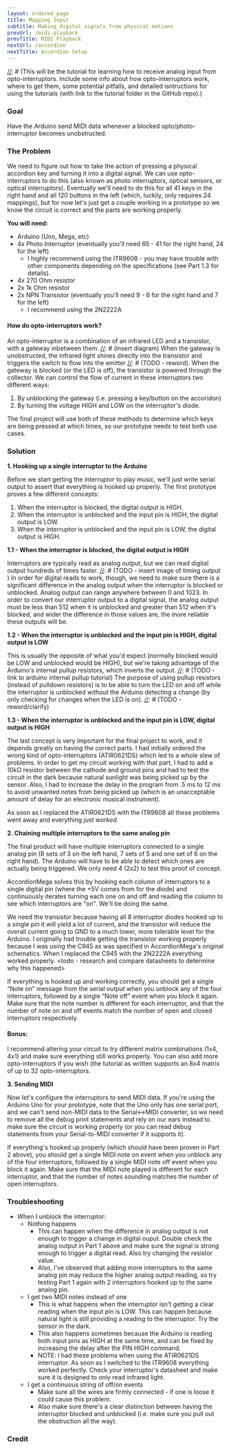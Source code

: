 ```yaml
---
layout: ordered_page
title: Mapping Input
subtitle: Making digital signals from physical motions
prevUrl: /midi-playback
prevTitle: MIDI Playback
nextUrl: /accordion
nextTitle: Accordion Setup
---
```


[//]: # (This will be the tutorial for learning how to receive analog input from opto-interruptors.  Include some info about how opto-interruptors work, where to get them, some potential pitfalls, and detailed isntructions for using the tutorials (with link to the tutorial folder in the GitHub repo).)

### Goal

Have the Arduino send MIDI data whenever a blocked opto/photo-interruptor becomes unobstructed.

### The Problem

We need to figure out how to take the action of pressing a physical accordion key and turning it into a digital signal.  We can use opto-interruptors to do this (also known as photo interruptors, optical sensors, or optical interruptors).  Eventually we'll need to do this for all 41 keys in the right hand and all 120 buttons in the left (which, luckily, only requires 24 mappings), but for now let's just get a couple working in a prototype so we know the circuit is correct and the parts are working properly.

**You will need:**

- Arduino (Uno, Mega, etc)
- 4x Photo Interruptor (eventually you'll need 65 - 41 for the right hand, 24 for the left)
    - I highly recommend using the ITR9608 - you may have trouble with other components depending on the specifications (see Part 1.3 for details).
- 4x 270 Ohm resistor
- 2x 1k Ohm resistor
- 2x NPN Transistor (eventually you'll need 9 - 6 for the right hand and 7 for the left)
    - I recommend using the 2N2222A 
	
#### How do opto-interruptors work?

An opto-interruptor is a combination of an infrared LED and a transistor, with a gateway inbetween them.  [//]: # (insert diagram)  When the gateway is unobstructed, the infrared light shines directly into the transistor and triggers the switch to flow into the emitter [//]: # (TODO - reword).  When the gateway is blocked (or the LED is off), the transistor is powered through the collector.  We can control the flow of current in these interruptors two different ways:

1. By unblocking the gateway (i.e. pressing a key/button on the accoridon)
2. By turning the voltage HIGH and LOW on the interruptor's diode.

The final project will use both of these methods to determine which keys are being pressed at which times, so our prototype needs to test both use cases.

[//]: # (TODO continue filling in.  Also discuss the importance of using pullup resistors.)

### Solution

**1. Hooking up a single interruptor to the Arduino**

Before we start getting the interruptor to play music, we'll just write serial output to assert that everything is hooked up properly.  The first prototype proves a few different concepts:

1. When the interruptor is blocked, the digital output is HIGH.
2. When the interruptor is unblocked and the input pin is HIGH, the digital output is LOW. 
3. When the interruptor is unblocked and the input pin is LOW, the digital output is HIGH.

[//]: # (TODO - insert fritzing board and schematics diagram)

[//]: # (TODO - insert and discuss code in each step)

**1.1 - When the interruptor is blocked, the digital output is HIGH**

Interruptors are typically read as analog output, but we can read digital output hundreds of times faster. 
[//]: # (TODO - insert image of timing output  )
In order for digital reads to work, though, we need to make sure there is a significant difference in the analog output when the interruptor is blocked or unblocked.  Analog output can range anywhere between 0 and 1023.  In order to convert our interruptor output to a digital signal, the analog output must be less than 512 when it is unblocked and greater than 512 when it's blocked, and wider the difference in those values are, the more reliable these outputs will be.

**1.2 - When the interruptor is unblocked and the input pin is HIGH, digital output is LOW**

This is usually the opposite of what you'd expect (normally blocked would be LOW and unblocked would be HIGH), but we're taking advantage of the Arduino's internal pullup resistors, which inverts the output. 
[//]: # (TODO - link to arduino internal pullup tutorial)
The purpose of using pullup resistors (instead of pulldown resistors) is to be able to turn the LED on and off while the interruptor is unblocked *without* the Arduino detecting a change (by only checking for changes when the LED is on).  [//]: # (TODO - reword/clarify)

**1.3 - When the interruptor is unblocked and the input pin is LOW, digital output is HIGH**

The last concept is very important for the final project to work, and it depends greatly on having the correct parts.  I had initially ordered the wrong kind of opto-interruptors (ATIR0621DS) which led to a whole slew of problems.  In order to get my circuit working with that part, I had to add a 10kΩ resistor between the cathode and ground pins and had to test the circuit in the dark because natural sunlight was being picked up by the sensor. Also, I had to increase the delay in the program from .5 ms to 12 ms to avoid unwanted notes from being picked up (which is an unacceptable amount of delay for an electronic musical instrument).

As soon as I replaced the ATIR0621DS with the ITR9608 all these problems went away and everything *just worked.*

**2. Chaining multiple interruptors to the same analog pin**

The final product will have multiple interruptors connected to a single analog pin (8 sets of 3 on the left hand, 7 sets of 5 and one set of 6 on the right hand).  The Arduino will have to be able to detect which ones are actually being triggered.  We only need 4 (2x2) to test this proof of concept.

AccordionMega solves this by hooking each column of interruptors to a single digital pin (where the +5V comes from for the diode) and continuously iterates turning each one on and off and reading the column to see which interruptors are "on".  We'll be doing the same. 

[//]: # (TODO - insert fritzing board and schematics diagram)

We need the transistor because having all 8 interruptor diodes hooked up to a single pin it will yield a lot of current, and the transistor will reduce the overall current going to GND to a much lower, more tolerable level for the Arduino.  I originally had trouble getting the transistor working properly because I was using the C945 as was specified in AccordionMega's original schematics.  When I replaced the C945 with the 2N2222A everything worked properly. <todo - research and compare datasheets to determine why this happened>

If everything is hooked up and working correctly, you should get a single “Note on” message from the serial output when you unblock any of the four interruptors, followed by a single “Note off” event when you block it again.  Make sure that the note number is different for each interruptor, and that the number of note on and off events match the number of open and closed interruptors respectively.

#### Bonus: 
I recommend altering your circuit to try different matrix combinations (1x4, 4x1) and make sure everything still works properly.  You can also add more opto-interruptors if you wish (the tutorial as written supports an 8x4 matrix of up to 32 opto-interruptors.


**3. Sending MIDI**

Now let's configure the interruptors to send MIDI data.  If you're using the Arduino Uno for your prototype, note that the Uno only has one serial port, and we can't send non-MIDI data to the Serial<->MIDI converter, so we need to remove all the debug print statements and rely on our ears instead to make sure the circuit is working properly (or you can read debug statements from your Serial-to-MIDI converter if it supports it).

[//]: # (TODO - insert photo of midi output)

If everything's hooked up properly (which should have been proven in Part 2 above), you should get a single MIDI note on event when you unblock any of the four interruptors, followed by a single MIDI note off event when you block it again.  Make sure that the MIDI note played is different for each interruptor, and that the number of notes sounding matches the number of open interruptors.


### Troubleshooting

- When I unblock the interruptor:
    - Nothing happens
        - This can happen when the difference in analog output is not enough to trigger a change in digital ouput.  Double check the analog output in Part 1 above and make sure the signal is strong enough to trigger a digital read.  Also try changing the resistor value.
        - Also, I've observed that adding more interruptors to the same analog pin may reduce the higher analog output reading, so try testing Part 1 again with 2 interruptors hooked up to the same analog pin.
    - I get two MIDI notes instead of one
        - This is what happens when the interruptor isn't getting a clear reading when the input pin is LOW.  This can happen because natural light is still providing a reading to the interruptor.  Try the sensor in the dark.
        - This also happens sometimes because the Arduino is reading both input pins as HIGH at the same time, and can be fixed by increasing the delay after the PIN HIGH command.
        - NOTE: I had these problems when using the ATIR0621DS interruptor.  As soon as I switched to the ITR9608 everything worked perfectly.  Check your interruptor's datasheet and make sure it is designed to only read infrared light.
    - I get a continuous string of off/on events
        - Make sure all the wires are firmly connected - if one is loose it could cause this problem.
        - Also make sure there's a clear distinction between having the interruptor blocked and unblocked (i.e. make sure you pull out the obstruction all the way).

### Credit

[//]: # (TODO - insert thanks and links to pages/people that helped me out, including AccordionMega for his code)
